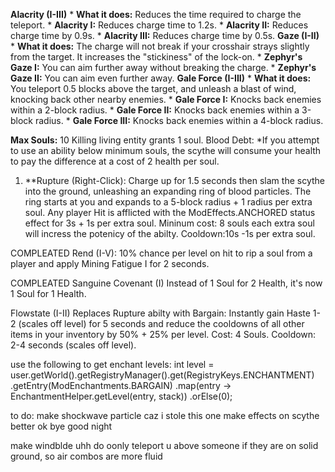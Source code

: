  **Alacrity (I-III)**
    *   **What it does:** Reduces the time required to charge the teleport.
        *   **Alacrity I:** Reduces charge time to 1.2s.
        *   **Alacrity II:** Reduces charge time by 0.9s.
        *   **Alacrity III:** Reduces charge time by 0.5s.
 **Gaze (I-II)**
    *   **What it does:** The charge will not break if your crosshair strays slightly from the target. It increases the "stickiness" of the lock-on.
        *   **Zephyr's Gaze I:** You can aim further away without breaking the charge.
        *   **Zephyr's Gaze II:** You can aim even further away.
**Gale Force (I-III)**
    *   **What it does:** You teleport 0.5 blocks above the target, and unleash a blast of wind, knocking back other nearby enemies.
        *   **Gale Force I:** Knocks back enemies within a 2-block radius.
        *   **Gale Force II:** Knocks back enemies within a 3-block radius.
        *   **Gale Force III:** Knocks back enemies within a 4-block radius.





**Max Souls:** 10
Killing living entity grants 1 soul.
Blood Debt: *If you attempt to use an ability below minimum souls, the scythe will consume your health to pay the difference at a cost of 2 health per soul.

1.  **Rupture (Right-Click): Charge up for 1.5 seconds then slam the scythe into the ground, unleashing an expanding ring of blood particles. The ring starts at you and expands to a 5-block radius + 1 radius per extra soul. Any player Hit is afflicted with the ModEffects.ANCHORED status effect for 3s + 1s per extra soul.
Mininum cost: 8 souls each extra soul will incress the potenicy of the abilty. Cooldown:10s -1s per extra soul.

COMPLEATED Rend (I-V): 10% chance per level on hit to rip a soul from a player and apply Mining Fatigue I for 2 seconds.

COMPLEATED Sanguine Covenant (I) Instead of 1 Soul for 2 Health, it's now 1 Soul for 1 Health.

Flowstate (I-II) Replaces Rupture abilty with Bargain: Instantly gain Haste 1-2 (scales off level) for 5 seconds and reduce the cooldowns of all other items in your inventory by 50% + 25% per level. Cost: 4 Souls. Cooldown: 2-4 seconds (scales off level).

use the following to get enchant levels:
int level = user.getWorld().getRegistryManager().get(RegistryKeys.ENCHANTMENT)
.getEntry(ModEnchantments.BARGAIN)
.map(entry -> EnchantmentHelper.getLevel(entry, stack))
.orElse(0);


to do: make shockwave particle caz i stole this one
make effects on scythe better ok bye good night

make windblde uhh do oonly teleport u above someone if they are on solid  ground, so air combos are more fluid